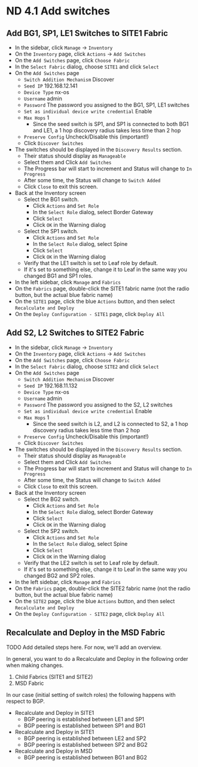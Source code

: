 # ND 4.1 Add switches

## Add BG1, SP1, LE1 Switches to SITE1 Fabric

- In the sidebar, click `Manage` -> `Inventory`
- On the `Inventory` page, click `Actions` -> `Add Switches`
- On the `Add Switches` page, click `Choose Fabric`
- In the `Select Fabric` dialog, choose `SITE1` and click `Select`
- On the `Add Switches` page
  - `Switch Addition Mechanism` Discover
  - `Seed IP` 192.168.12.141
  - `Device Type` nx-os
  - `Username` admin
  - `Password` The password you assigned to the BG1, SP1, LE1 switches
  - `Set as individual device write credential` Enable
  - `Max Hops` 1
    - Since the seed switch is SP1, and SP1 is connected to both BG1 and LE1, a 1 hop discovery radius takes less time than 2 hop
  - `Preserve Config` Uncheck/Disable this (important!)
  - Click `Discover Switches`
- The switches should be displayed in the `Discovery Results` section.
  - Their status should display as `Manageable`
  - Select them and Click `Add Switches`
  - The Progress bar will start to increment and Status will change to `In Progress`
  - After some time, the Status will change to `Switch Added`
  - Click `Close` to exit this screen.
- Back at the Inventory screen
  - Select the BG1 switch.
    - Click `Actions` and `Set Role`
    - In the `Select Role` dialog, select Border Gateway
    - Click `Select`
    - Click `OK` in the Warning dialog
  - Select the SP1 switch.
    - Click `Actions` and `Set Role`
    - In the `Select Role` dialog, select Spine
    - Click `Select`
    - Click `OK` in the Warning dialog
  - Verify that the LE1 switch is set to Leaf role by default.
  - If it's set to something else, change it to Leaf in the same way you changed BG1 and SP1 roles.
- In the left sidebar, click `Manage` and `Fabrics`
- On the `Fabrics` page, double-click the SITE1 fabric name (not the radio button, but the actual blue fabric name)
- On the `SITE1` page, click the blue `Actions` button, and then select `Recalculate and Deploy`
- On the `Deploy Configuration - SITE1` page, click `Deploy All`

## Add S2, L2 Switches to SITE2 Fabric

- In the sidebar, click `Manage` -> `Inventory`
- On the `Inventory` page, click `Actions` -> `Add Switches`
- On the `Add Switches` page, click `Choose Fabric`
- In the `Select Fabric` dialog, choose `SITE2` and click `Select`
- On the `Add Switches` page
  - `Switch Addition Mechanism` Discover
  - `Seed IP` 192.168.11.132
  - `Device Type` nx-os
  - `Username` admin
  - `Password` The password you assigned to the S2, L2 switches
  - `Set as individual device write credential` Enable
  - `Max Hops` 1
    - Since the seed switch is L2, and L2 is connected to S2, a 1 hop discovery radius takes less time than 2 hop
  - `Preserve Config` Uncheck/Disable this (important!)
  - Click `Discover Switches`
- The switches should be displayed in the `Discovery Results` section.
  - Their status should display as `Manageable`
  - Select them and Click `Add Switches`
  - The Progress bar will start to increment and Status will change to `In Progress`
  - After some time, the Status will change to `Switch Added`
  - Click `Close` to exit this screen.
- Back at the Inventory screen
  - Select the BG2 switch.
    - Click `Actions` and `Set Role`
    - In the `Select Role` dialog, select Border Gateway
    - Click `Select`
    - Click `OK` in the Warning dialog
  - Select the SP2 switch.
    - Click `Actions` and `Set Role`
    - In the `Select Role` dialog, select Spine
    - Click `Select`
    - Click `OK` in the Warning dialog
  - Verify that the LE2 switch is set to Leaf role by default.
  - If it's set to something else, change it to Leaf in the same way you changed BG2 and SP2 roles.
- In the left sidebar, click `Manage` and `Fabrics`
- On the `Fabrics` page, double-click the SITE2 fabric name (not the radio button, but the actual blue fabric name)
- On the `SITE2` page, click the blue `Actions` button, and then select `Recalculate and Deploy`
- On the `Deploy Configuration - SITE2` page, click `Deploy All`

## Recalculate and Deploy in the MSD Fabric

TODO Add detailed steps here.  For now, we'll add an overview.

In general, you want to do a Recalculate and Deploy in the following
order when making changes.

1. Child Fabrics (SITE1 and SITE2)
2. MSD Fabric

In our case (initial setting of switch roles) the following happens
with respect to BGP.

- Recalculate and Deploy in SITE1
  - BGP peering is established between LE1 and SP1
  - BGP peering is established between SP1 and BG1
- Recalculate and Deploy in SITE1
  - BGP peering is established between LE2 and SP2
  - BGP peering is established between SP2 and BG2
- Recalculate and Deploy in MSD
  - BGP peering is established between BG1 and BG2
